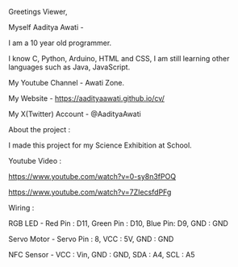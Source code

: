 Greetings Viewer,






Myself Aaditya Awati - 

I am a 10 year old programmer.


I know C, Python, Arduino, HTML and CSS, I am still learning other languages such as Java, JavaScript.


My Youtube Channel - Awati Zone.


My Website - https://aadityaawati.github.io/cv/


My  X(Twitter) Account - @AadityaAwati












About the project :



I made this project for my Science Exhibition at School.






Youtube Video :



https://www.youtube.com/watch?v=0-sy8n3fPOQ



https://www.youtube.com/watch?v=7ZIecsfdPFg






Wiring :

RGB LED - Red Pin : D11, Green Pin : D10, Blue Pin: D9, GND : GND


Servo Motor - Servo Pin : 8, VCC : 5V, GND : GND


NFC Sensor - VCC : Vin, GND : GND, SDA : A4, SCL : A5


